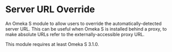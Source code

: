 # Server URL Override

An Omeka S module to allow users to override the automatically-detected server
URL. This can be useful when Omeka S is installed behind a proxy, to make
absolute URLs refer to the externally-accessible proxy URL.

This module requires at least Omeka S 3.1.0.
